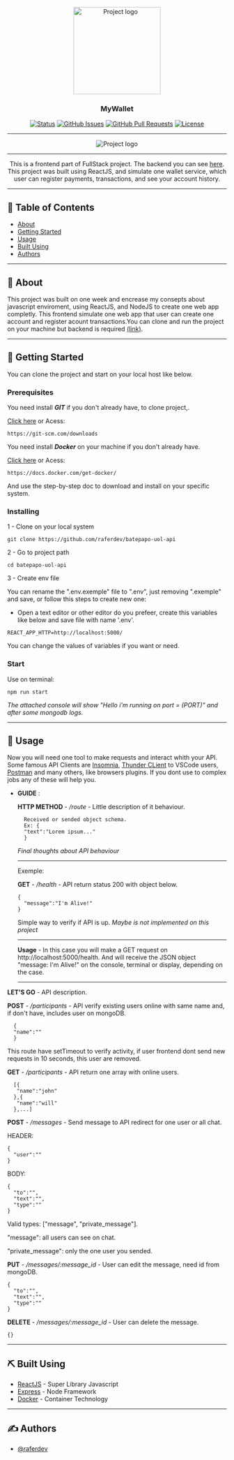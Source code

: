 <p align="center">
 <img width=200px height=200px src="./readme.png" alt="Project logo">
</p>

<h3 align="center">MyWallet</h3>

<div align="center">

[![Status](https://img.shields.io/badge/status-closed-red.svg)]()
[![GitHub Issues](https://img.shields.io/github/issues/raferdev/batepapo-uol-api.svg)](https://github.com//raferdev/batepapo-uol-api/issues)
[![GitHub Pull Requests](https://img.shields.io/github/issues-pr/kylelobo/The-Documentation-Compendium.svg)](https://github.com/raferdev/batepapo-uol-api/pulls)
[![License](https://img.shields.io/badge/license-MIT-blue.svg)](/LICENSE)

</div>

---
<p align="center">
 <img width=auto height=auto src="./readme-banner.png" alt="Project logo">
</p>

--- 
<p align="center"> 
This is a frontend part of FullStack project. The backend you can see <a href="https://github.com/raferdev/mywallet-back">here</a>. This project was built using ReactJS, and simulate one wallet service, which user can register payments, transactions, and see your account history.
</p>

---

## 📝 Table of Contents

- [About](#about)
- [Getting Started](#getting_started)
- [Usage](#usage)
- [Built Using](#built_using)
- [Authors](#authors)

---

## 🧐 About <a name = "about"></a>

This project was built on one week and encrease my consepts about javascript enviroment, using ReactJS, and NodeJS to create one web app completly. This frontend simulate one web app that user can create one account and register acount transactions.You can clone and run the project on your machine but backend is required <a href="https://github.com/raferdev/mywallet-back">(link)</a>.

---

## 🏁 Getting Started <a name = "getting_started"></a>

You can clone the project and start on your local host like below.

### Prerequisites
You need install ***GIT*** if you don't already have, to clone project,.

<a href="https://git-scm.com/downloads">Click here</a> or Acess: 

```
https://git-scm.com/downloads
```


You need install ***Docker*** on your machine if you don't already have.

<a href="https://docs.docker.com/get-docker">Click here</a> or Acess: 
```
https://docs.docker.com/get-docker/
```
And use the step-by-step doc to download and install on your specific system.

### Installing

1 - Clone on your local system

 ```
 git clone https://github.com/raferdev/batepapo-uol-api
 ```

2 - Go to project path 

```
cd batepapo-uol-api
```

3 - Create env file

You can rename the ".env.exemple" file to ".env", just removing ".exemple" and save, or follow this steps to create new one:

- Open a text editor or other editor do you prefeer, create this variables like below and save file with name '.env'.


 ```
REACT_APP_HTTP=http://localhost:5000/
```
You can change the values of variables if you want or need.

### Start

Use on terminal:
```
npm run start
```
*The attached console will show "Hello i'm running on port = (PORT)" and after some mongodb logs.*

---
## 🎈 Usage <a name="usage"></a>

Now you will need one tool to make requests and interact whith your API. Some famous API Clients are <a href="https://insomnia.rest/download">Insomnia</a>, <a href="https://marketplace.visualstudio.com/items?itemName=rangav.vscode-thunder-client">Thunder CLient</a> to VSCode users, <a href="https://www.postman.com/">Postman</a> and many others, like browsers plugins. If you dont use to complex jobs any of these will help you.

- **GUIDE** : 

    **HTTP METHOD** - */route* -  Little description of it behaviour.

  ```
    Received or sended object schema.
    Ex: {
    "text":"Lorem ipsum..."
    }
  ```
  *Final thoughts about API behaviour*

  ---
  Exemple:

  **GET** - */health* - API return status 200 with object below.
  ```
  {
    "message":"I'm Alive!"
  }
  ```
  Simple way to verify if API is up. *Maybe is not implemented on this project*
  
  ---
  **Usage** - In this case you will make a GET request on http://localhost:5000/health. And will receive the JSON object "message: I'm Alive!" on the console, terminal or display, depending on the case.
  
  ---

**LET'S GO** - API description.

**POST** - */participants* - API verify existing users online with same name and, if don't have, includes user on mongoDB.

```
  {
  "name":""
  }
```
This route have setTimeout to verify activity, if user frontend dont send new requests in 10 seconds, this user are removed.

**GET** - */participants* - API return one array with online users.
```
  [{
   "name":"john"
  },{
   "name":"will"
  },...]
```
**POST** - */messages* - Send message to API redirect for one user or all chat.

HEADER:
```
{
  "user":""
}
```
 BODY:
```
{
  "to":"",
  "text":"",
  "type":""
}
```
Valid types: ["message", "private_message"].

"message": all users can see on chat.

"private_message": only the one user you sended.

**PUT** - */messages/:message_id* - User can edit the message, need id from mongoDB.

```
{
  "to":"",
  "text":"",
  "type":""
}
```
**DELETE** - */messages/:message_id* - User can delete the message.
```
{}
```


---

## ⛏️ Built Using <a name = "built_using"></a>

- [ReactJS](https://pt-br.reactjs.org/) - Super Library Javascript
- [Express](https://expressjs.com/pt-br/) - Node Framework
- [Docker](https://www.docker.com/) - Container Technology


---
## ✍️ Authors <a name = "authors"></a>

- [@raferdev](https://github.com/raferdev)
